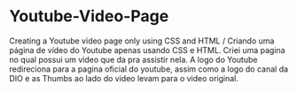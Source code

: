 # Youtube-Video-Page
Creating a Youtube video page only using CSS and HTML / Criando uma página de vídeo do Youtube apenas usando CSS e HTML.
Criei uma pagina no qual possui um video que da pra assistir nela.
A logo do Youtube redireciona para a pagina oficial do youtube, assim como a logo do canal da DIO e as Thumbs ao lado do video levam para o video original.
